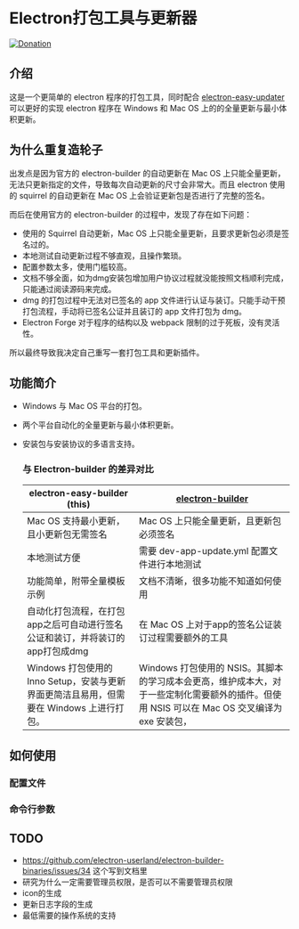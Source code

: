 # Electron打包工具与更新器

[![Donation](https://img.shields.io/static/v1?label=Donation&message=❤️&style=social)](https://ko-fi.com/V7V7141EHB)

## 介绍
这是一个更简单的 electron 程序的打包工具，同时配合 [electron-easy-updater](https://github.com/featherJ/electron-easy-updater) 可以更好的实现 electron 程序在 Windows 和 Mac OS 上的的全量更新与最小体积更新。

## 为什么重复造轮子
出发点是因为官方的 electron-builder 的自动更新在 Mac OS 上只能全量更新，无法只更新指定的文件，导致每次自动更新的尺寸会非常大。而且 electron 使用的 squirrel 的自动更新在 Mac OS 上会验证更新包是否进行了完整的签名。

而后在使用官方的 electron-builder 的过程中，发现了存在如下问题：
* 使用的 Squirrel 自动更新，Mac OS 上只能全量更新，且要求更新包必须是签名过的。
* 本地测试自动更新过程不够直观，且操作繁琐。
* 配置参数太多，使用门槛较高。
* 文档不够全面，如为dmg安装包增加用户协议过程就没能按照文档顺利完成，只能通过阅读源码来完成。
* dmg 的打包过程中无法对已签名的 app 文件进行认证与装订。只能手动干预打包流程，手动将已签名公证并且装订的 app 文件打包为 dmg。
* Electron Forge 对于程序的结构以及 webpack 限制的过于死板，没有灵活性。

所以最终导致我决定自己重写一套打包工具和更新插件。

## 功能简介
* Windows 与 Mac OS 平台的打包。
* 两个平台自动化的全量更新与最小体积更新。
* 安装包与安装协议的多语言支持。

	### 与 Electron-builder 的差异对比
	| electron-easy-builder (this) | [electron-builder](https://www.electron.build/index.html) | 
	|----------|----------|
	| Mac OS 支持最小更新，且小更新包无需签名 | Mac OS 上只能全量更新，且更新包必须签名 |
	| 本地测试方便 | 需要 dev-app-update.yml 配置文件进行本地测试 |
	| 功能简单，附带全量模板示例 | 文档不清晰，很多功能不知道如何使用 |
	| 自动化打包流程，在打包app之后可自动进行签名公证和装订，并将装订的app打包成dmg | 在 Mac OS 上对于app的签名公证装订过程需要额外的工具 |
	| Windows 打包使用的 Inno Setup，安装与更新界面更简洁且易用，但需要在 Windows 上进行打包。 | Windows 打包使用的 NSIS。其脚本的学习成本会更高，维护成本大，对于一些定制化需要额外的插件。但使用 NSIS 可以在 Mac OS 交叉编译为 exe 安装包， |

## 如何使用


### 配置文件


### 命令行参数

## TODO
* https://github.com/electron-userland/electron-builder-binaries/issues/34 这个写到文档里
* 研究为什么一定需要管理员权限，是否可以不需要管理员权限
* icon的生成
* 更新日志字段的生成
* 最低需要的操作系统的支持
